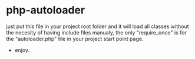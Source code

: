 # php-autoloader
just put this file in your project root folder and it will load all classes without the necesity of having include files manualy, 
the only "require_once" is for the "autoloader.php" file in your project start point page.
- enjoy.

